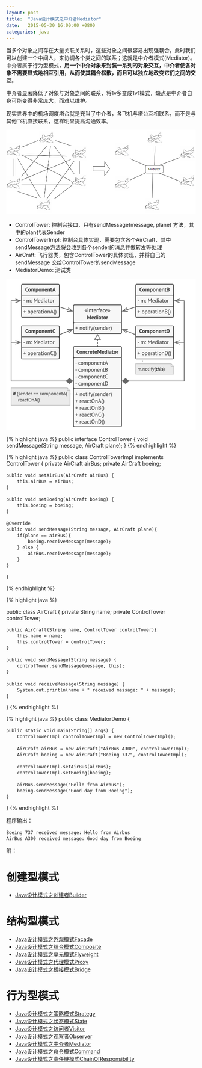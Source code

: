 ```yaml
---
layout: post
title:  "Java设计模式之中介者Mediator"
date:   2015-05-30 16:00:00 +0800
categories: java
--- 
```


当多个对象之间存在大量关联关系时，这些对象之间很容易出现强耦合，此时我们可以创建一个中间人，来协调各个类之间的联系；这就是中介者模式(Mediator)。 中介者属于行为型模式，**用一个中介对象来封装一系列的对象交互，中介者使各对象不需要显式地相互引用，从而使其耦合松散，而且可以独立地改变它们之间的交互**。

中介者显著降低了对象与对象之间的联系，将1v多变成1v1模式，缺点是中介者自身可能变得非常庞大，而难以维护。

现实世界中的机场调度塔台就是充当了中介者，各飞机与塔台互相联系，而不是与其他飞机直接联系，这样明显提高沟通效率。

![pic](/images/2015-05-30-mediator1.png)

* ControlTower: 控制台接口，只有sendMessage(message, plane) 方法，其中的plan代表Sender
* ControlTowerImpl: 控制台具体实现，需要包含各个AirCraft，其中sendMessage方法将会收到各个sender的消息并做转发等处理
* AirCraft: 飞行器类，包含ControlTower的具体实现，并将自己的sendMessage 交给ControlTower的sendMessage
* MediatorDemo: 测试类

![pic](/images/2015-05-30-mediator2.png)

{% highlight java %}
public interface ControlTower {
    void sendMessage(String message, AirCraft plane);
}
{% endhighlight %}

{% highlight java %}
public class ControlTowerImpl implements ControlTower {
    private AirCraft airBus;
    private AirCraft boeing;

    public void setAirBus(AirCraft airBus) {
        this.airBus = airBus;
    }

    public void setBoeing(AirCraft boeing) {
        this.boeing = boeing;
    }

    @Override
    public void sendMessage(String message, AirCraft plane){
        if(plane == airBus){
            boeing.receiveMessage(message);
        } else {
            airBus.receiveMessage(message);
        }
    }
}

{% endhighlight %}

{% highlight java %}

public class AirCraft {
    private String name;
    private ControlTower controlTower;

    public AirCraft(String name, ControlTower controlTower){
        this.name = name;
        this.controlTower = controlTower;
    }

    public void sendMessage(String message) {
        controlTower.sendMessage(message, this);
    }

    public void receiveMessage(String message) {
        System.out.println(name + " received message: " + message);
    }
}
{% endhighlight %}

{% highlight java %}
public class MediatorDemo {

    public static void main(String[] args) {
        ControlTowerImpl controlTowerImpl = new ControlTowerImpl();

        AirCraft airBus = new AirCraft("AirBus A300", controlTowerImpl);
        AirCraft boeing = new AirCraft("Boeing 737", controlTowerImpl);

        controlTowerImpl.setAirBus(airBus);
        controlTowerImpl.setBoeing(boeing);

        airBus.sendMessage("Hello from Airbus");
        boeing.sendMessage("Good day from Boeing");
    }
}
{% endhighlight %}

程序输出：
```
Boeing 737 received message: Hello from Airbus
AirBus A300 received message: Good day from Boeing
```

  
附：  

创建型模式
====================
  * [Java设计模式之创建者Builder](https://metaphy.github.io/java/2015/05/10/Java%E8%AE%BE%E8%AE%A1%E6%A8%A1%E5%BC%8F%E4%B9%8B%E5%88%9B%E5%BB%BA%E8%80%85Builder.html)
  


结构型模式
====================
  * [Java设计模式之外观模式Facade](https://metaphy.github.io/java/2015/05/20/Java%E8%AE%BE%E8%AE%A1%E6%A8%A1%E5%BC%8F%E4%B9%8B%E5%A4%96%E8%A7%82%E6%A8%A1%E5%BC%8FFacade.html)
  * [Java设计模式之组合模式Composite](https://metaphy.github.io/java/2015/05/20/Java%E8%AE%BE%E8%AE%A1%E6%A8%A1%E5%BC%8F%E4%B9%8B%E7%BB%84%E5%90%88%E6%A8%A1%E5%BC%8FComposite.html)
  * [Java设计模式之享元模式Flyweight](https://metaphy.github.io/java/2015/05/20/Java%E8%AE%BE%E8%AE%A1%E6%A8%A1%E5%BC%8F%E4%B9%8B%E4%BA%AB%E5%85%83%E6%A8%A1%E5%BC%8FFlyweight.html)
  * [Java设计模式之代理模式Proxy](https://metaphy.github.io/java/2015/05/20/Java%E8%AE%BE%E8%AE%A1%E6%A8%A1%E5%BC%8F%E4%B9%8B%E4%BB%A3%E7%90%86%E6%A8%A1%E5%BC%8FProxy.html)
  * [Java设计模式之桥接模式Bridge](https://metaphy.github.io/java/2015/05/20/Java%E8%AE%BE%E8%AE%A1%E6%A8%A1%E5%BC%8F%E4%B9%8B%E6%A1%A5%E6%8E%A5%E6%A8%A1%E5%BC%8FBridge.html)


行为型模式
====================  
  * [Java设计模式之策略模式Strategy](https://metaphy.github.io/java/2015/05/30/Java%E8%AE%BE%E8%AE%A1%E6%A8%A1%E5%BC%8F%E4%B9%8B%E7%AD%96%E7%95%A5%E6%A8%A1%E5%BC%8FStrategy.html)
  * [Java设计模式之状态模式State](https://metaphy.github.io/java/2015/05/30/Java%E8%AE%BE%E8%AE%A1%E6%A8%A1%E5%BC%8F%E4%B9%8B%E7%8A%B6%E6%80%81%E6%A8%A1%E5%BC%8FState.html)
  * [Java设计模式之访问者Visitor](https://metaphy.github.io/java/2015/05/30/Java%E8%AE%BE%E8%AE%A1%E6%A8%A1%E5%BC%8F%E4%B9%8B%E8%AE%BF%E9%97%AE%E8%80%85Visitor.html)
  * [Java设计模式之观察者Observer](https://metaphy.github.io/java/2015/05/30/Java%E8%AE%BE%E8%AE%A1%E6%A8%A1%E5%BC%8F%E4%B9%8B%E8%A7%82%E5%AF%9F%E8%80%85Observer.html) 
  * [Java设计模式之中介者Mediator](https://metaphy.github.io/java/2015/05/30/Java%E8%AE%BE%E8%AE%A1%E6%A8%A1%E5%BC%8F%E4%B9%8B%E4%B8%AD%E4%BB%8B%E8%80%85Mediator.html)
  * [Java设计模式之命令模式Command](https://metaphy.github.io/java/2015/05/30/Java%E8%AE%BE%E8%AE%A1%E6%A8%A1%E5%BC%8F%E4%B9%8B%E5%91%BD%E4%BB%A4%E6%A8%A1%E5%BC%8FCommand.html)  
  * [Java设计模式之责任链模式ChainOfResponsibility](https://metaphy.github.io/java/2015/05/30/Java%E8%AE%BE%E8%AE%A1%E6%A8%A1%E5%BC%8F%E4%B9%8B%E8%B4%A3%E4%BB%BB%E9%93%BE%E6%A8%A1%E5%BC%8FChainOfResponsibility.html)  
